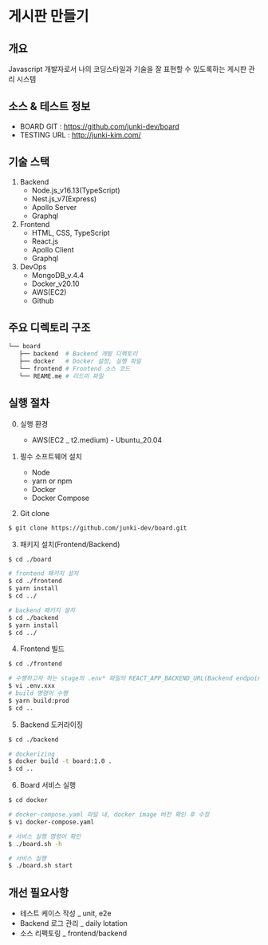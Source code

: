 # 게시판 만들기

## 개요

Javascript 개발자로서 나의 코딩스타일과 기술을 잘 표현할 수 있도록하는 게시판 관리 시스템

## 소스 & 테스트 정보

- BOARD GIT : https://github.com/junki-dev/board
- TESTING URL : http://junki-kim.com/

## 기술 스택

1. Backend
   - Node.js_v16.13(TypeScript)
   - Nest.js_v7(Express)
   - Apollo Server
   - Graphql
2. Frontend
   - HTML, CSS, TypeScript
   - React.js
   - Apollo Client
   - Graphql
3. DevOps
   - MongoDB_v.4.4
   - Docker_v20.10
   - AWS(EC2)
   - Github

## 주요 디렉토리 구조

```bash
└── board
   ├── backend  # Backend 개발 디렉토리
   ├── docker   # Docker 설정, 실행 파일
   └── frontend # Frontend 소스 코드
   └── REAME.me # 리드미 파일
```

## 실행 절차

0. 실행 환경

   - AWS(EC2 \_ t2.medium) - Ubuntu_20.04

1. 필수 소프트웨어 설치

   - Node
   - yarn or npm
   - Docker
   - Docker Compose

2. Git clone

```bash
$ git clone https://github.com/junki-dev/board.git
```

3. 패키지 설치(Frontend/Backend)

```bash
$ cd ./board

# frontend 패키지 설치
$ cd ./frontend
$ yarn install
$ cd ../

# backend 패키지 설치
$ cd ./backend
$ yarn install
$ cd ../
```

4. Frontend 빌드

```bash
$ cd ./frontend

# 수행하고자 하는 stage의 .env* 파일의 REACT_APP_BACKEND_URL(Backend endpoint) 수정
$ vi .env.xxx
# build 명령어 수행
$ yarn build:prod
$ cd ..
```

5. Backend 도커라이징

```bash
$ cd ./backend

# dockerizing
$ docker build -t board:1.0 .
$ cd ..
```

6. Board 서비스 실행

```bash
$ cd docker

# docker-compose.yaml 파일 내, docker image 버전 확인 후 수정
$ vi docker-compose.yaml

# 서비스 실행 명령어 확인
$ ./board.sh -h

# 서비스 실행
$ ./board.sh start
```


## 개선 필요사항

- 테스트 케이스 작성 _ unit, e2e
- Backend 로그 관리 _ daily lotation
- 소스 리펙토링 _ frontend/backend